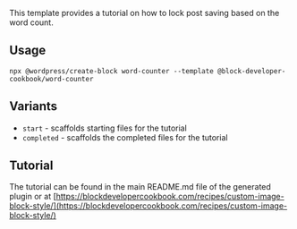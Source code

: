 This template provides a tutorial on how to lock post saving based on the word count.

## Usage

`npx @wordpress/create-block word-counter --template @block-developer-cookbook/word-counter`

## Variants

-   `start` - scaffolds starting files for the tutorial
-   `completed` - scaffolds the completed files for the tutorial

## Tutorial

The tutorial can be found in the main README.md file of the generated plugin or at [https://blockdevelopercookbook.com/recipes/custom-image-block-style/](https://blockdevelopercookbook.com/recipes/custom-image-block-style/)
